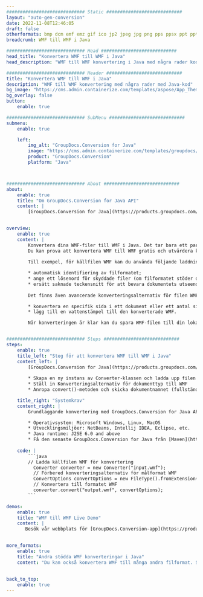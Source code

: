 ```yaml
---
############################# Static ############################
layout: "auto-gen-conversion"
date: 2022-11-08T12:46:05
draft: false
otherformats: bmp dcm emf emz gif ico jp2 jpeg jpg png pps ppsx ppt pptx psb psd svg svgz tga tif tiff webp wmf wmz
breadcrumb: WMF till WMF i Java

############################# Head ############################
head_title: "Konvertera WMF till WMF i Java"
head_description: "WMF till WMF konvertering i Java med några rader kod. Konvertera över 160 filformat med hjälp av GroupDocs dokumentkonverterings-API för Java"

############################# Header ############################
title: "Konvertera WMF till WMF i Java"
description: "WMF till WMF konvertering med några rader med Java-kod"
bg_image: "https://cms.admin.containerize.com/templates/aspose/App_Themes/V3/images/bg/header1.png"
bg_overlay: false
button:
    enable: true

############################# SubMenu ############################
submenu:
    enable: true

    left:
        img_alt: "GroupDocs.Conversion for Java"
        image: "https://cms.admin.containerize.com/templates/groupdocs/images/product-logos/90x90-noborder/groupdocs-conversion-java.png"
        product: "GroupDocs.Conversion"
        platform: "Java"



############################# About ############################
about:
    enable: true
    title: "Om GroupDocs.Conversion for Java API"
    content: |
        [GroupDocs.Conversion for Java](https://products.groupdocs.com/conversion/java/) är ett avancerat filformatkonverterings-API för konvertering mellan populära bild- och dokumentformat som Microsoft Office, OpenDocument, PDF, HTML, e-post, CAD. och mycket mer med bara några rader kod. Det inbyggda API:t upptäcker automatiskt formaten för originaldokumenten och erbjuder många alternativ för att anpassa de konverterade dokumenten. Tillsammans med funktionen att extrahera information från ett dokument, stöder den också cachelagring av konverteringsresultaten till den lokala disken som standard. Men alla typer av cachelagring kan stödjas genom att implementera lämpliga gränssnitt - Amazon S3, Dropbox, Google Drive, Windows Azure, Reddis eller andra.
    

overview:
    enable: true
    content: |
        Konvertera dina WMF-filer till WMF i Java. Det tar bara ett par rader med Java-kod på valfri plattform, som Windows, Linux, macOS.
        Du kan prova att konvertera WMF till WMF gratis och utvärdera kvaliteten på konverteringsresultaten. Tillsammans med enkla filkonverteringsskript kan du prova mer sofistikerade alternativ för att ladda källfilen WMF och lagra WMF-utdata. 
        
        Till exempel, för källfilen WMF kan du använda följande laddningsalternativ:

        * automatisk identifiering av filformatet;
        * ange ett lösenord för skyddade filer (om filformatet stöder det);
        * ersätt saknade teckensnitt för att bevara dokumentets utseende.
        
        Det finns även avancerade konverteringsalternativ för filen WMF:

        * konvertera en specifik sida i ett dokument eller ett antal sidor;
        * lägg till en vattenstämpel till den konverterade WMF.

        När konverteringen är klar kan du spara WMF-filen till din lokala filsökväg eller till tredje parts lagring såsom FTP, Amazon S3, Google Drive, Dropbox etc. Observera - för att konvertera WMF till WMF behöver du inte installera någon ytterligare programvara, såsom MS Office, Open Office, Adobe Acrobat Reader etc.


############################# Steps ############################
steps:
    enable: true
    title_left: "Steg för att konvertera WMF till WMF i Java"
    content_left: |
        [GroupDocs.Conversion for Java](https://products.groupdocs.com/conversion/java/) låter utvecklare enkelt konvertera WMF fil till WMF med några rader kod.
        
        * Skapa en ny instans av Converter-klassen och ladda upp filen WMF med den fullständiga sökvägen
        * Ställ in Konverteringsalternativ för dokumenttyp till WMF
        * Anropa convert()-metoden och skicka dokumentnamnet (fullständig sökväg) och formatet (WMF) som en parameter

    title_right: "Systemkrav"
    content_right: |
        Grundläggande konvertering med GroupDocs.Conversion for Java API kan göras med bara några rader kod. Våra API:er stöds på alla större plattformar och operativsystem. Innan du kör koden nedan, se till att du har följande förutsättningar installerade på ditt system.

        * Operativsystem: Microsoft Windows, Linux, MacOS
        * Utvecklingsmiljöer: NetBeans, Intellij IDEA, Eclipse, etc.
        * Java runtime: J2SE 6.0 and above
        * Få den senaste GroupDocs.Conversion for Java från [Maven](https://repository.groupdocs.com/webapp/#/artifacts/browse/tree/General/repo/com/groupdocs/groupdocs-conversion)
         
    code: |
        ```java    
        // Ladda källfilen WMF för konvertering
          Converter converter = new Converter("input.wmf");
          // Förbered konverteringsalternativ för målformat WMF
          ConvertOptions convertOptions = new FileType().fromExtension("wmf").getConvertOptions();
          // Konvertera till formatet WMF
          converter.convert("output.wmf", convertOptions);
        ```

demos:
    enable: true
    title: "WMF till WMF Live Demo"
    content: |
       Besök vår webbplats för [GroupDocs.Conversion-app](https://products.groupdocs.app/conversion/family) och försök konvertera WMF till WMF nu. Den kostnadsfria demon har följande fördelar
          

more_formats:
    enable: true
    title: "Andra stödda WMF konverteringar i Java"
    content: "Du kan också konvertera WMF till många andra filformat. Se listan nedan."
       
       
back_to_top:
    enable: true
---
```

